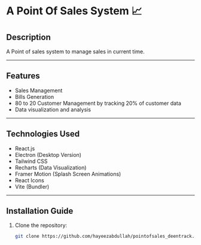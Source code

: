 # A Point Of Sales System 📈

## Description

A Point of sales system to manage sales in current time.

---

## Features

- Sales Management
- Bills Generation
- 80 to 20 Customer Management by tracking 20% of customer data
- Data visualization and analysis

---

## Technologies Used

- React.js
- Electron (Desktop Version)
- Tailwind CSS
- Recharts (Data Visualization)
- Framer Motion (Splash Screen Animations)
- React Icons
- Vite (Bundler)

---

## Installation Guide

1. Clone the repository:
   ```bash
   git clone https://github.com/hayeezabdullah/pointofsales_deentrack.git
   ```
